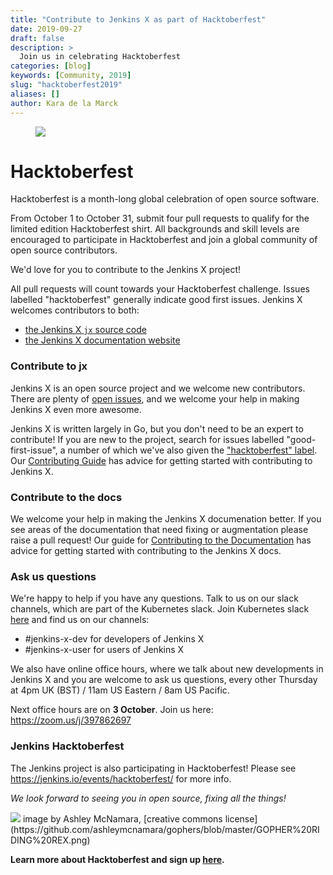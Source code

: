 ```yaml
---
title: "Contribute to Jenkins X as part of Hacktoberfest"
date: 2019-09-27
draft: false
description: >
  Join us in celebrating Hacktoberfest
categories: [blog]
keywords: [Community, 2019]
slug: "hacktoberfest2019"
aliases: []
author: Kara de la Marck
---
```


<figure>
<img src="/images/community/events/2019-hacktoberfest.png" class="img-thumbnail"/>
</figure>

# Hacktoberfest

Hacktoberfest is a month-long global celebration of open source software.

From October 1 to October 31, submit four pull requests to qualify for the limited edition Hacktoberfest shirt. All backgrounds and skill levels are encouraged to participate in Hacktoberfest and join a global community of open source contributors.

We'd love for you to contribute to the Jenkins X project!

All pull requests will count towards your Hacktoberfest challenge. Issues labelled "hacktoberfest" generally indicate good first issues. Jenkins X welcomes contributors to both:

* [the Jenkins X `jx` source code](https://github.com/jenkins-x/jx)
* [the Jenkins X documentation website](https://github.com/jenkins-x/jx-docs)

### Contribute to jx

Jenkins X is an open source project and we welcome new contributors. There are plenty of [open issues](https://github.com/jenkins-x/jx/issues), and we welcome your help in making Jenkins X even more awesome.

Jenkins X is written largely in Go, but you don't need to be an expert to contribute! If you are new to the project, search for issues labelled "good-first-issue", a number of which we've also given the ["hacktoberfest" label](https://github.com/jenkins-x/jx/labels/hacktoberfest). Our [Contributing Guide](https://jenkins-x.io/community/code/) has advice for getting started with contributing to Jenkins X.

### Contribute to the docs

We welcome your help in making the Jenkins X documenation better. If you see areas of the documentation that need fixing or augmentation please raise a pull request! Our guide for [Contributing to the Documentation](https://jenkins-x.io/community/documentation/) has advice for getting started with contributing to the Jenkins X docs.

### Ask us questions

We're happy to help if you have any questions. Talk to us on our slack channels, which are part of the Kubernetes slack. Join  Kubernetes slack [here](http://slack.k8s.io/) and find us on our channels:

* #jenkins-x-dev for developers of Jenkins X
* #jenkins-x-user for users of Jenkins X

We also have online office hours, where we talk about new developments in Jenkins X and you are welcome to ask us questions, every other Thursday at 4pm UK (BST) / 11am US Eastern / 8am US Pacific.

Next office hours are on **3 October**. Join us here: <https://zoom.us/j/397862697>

### Jenkins Hacktoberfest

The Jenkins project is also participating in Hacktoberfest!
Please see <https://jenkins.io/events/hacktoberfest/> for more info.

*We look forward to seeing you in open source, fixing all the things!*

<img src="/images/404-page/GOPHER RIDING REX.png" class="img-thumbnail">
image by Ashley McNamara, [creative commons license](https://github.com/ashleymcnamara/gophers/blob/master/GOPHER%20RIDING%20REX.png)

**Learn more about Hacktoberfest and sign up [here](https://hacktoberfest.digitalocean.com/).**
